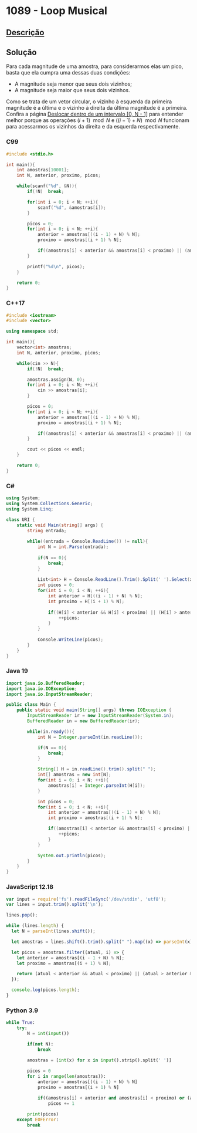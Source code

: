 # 1089 - Loop Musical

## [Descrição](https://www.beecrowd.com.br/judge/pt/problems/view/1089)

## Solução

Para cada magnitude de uma amostra, para considerarmos elas um pico, basta que ela cumpra uma dessas duas condições:

* A magnitude seja menor que seus dois vizinhos;
* A magnitude seja maior que seus dois vizinhos.

Como se trata de um vetor circular, o vizinho à esquerda da primeira magnitude é a última e o vizinho à direita da última magnitude é a primeira. Confira a página [Deslocar dentro de um intervalo \[0, N - 1\]](../../../base-teorica/matematica/macetes/README.md#deslocar-dentro-de-um-intervalo-0-n-1) para entender melhor porque as operações $(i + 1) \mod N$ e $((i - 1) + N) \mod N$ funcionam para acessarmos os vizinhos da direita e da esquerda respectivamente.

### C99
```c
#include <stdio.h>

int main(){
    int amostras[10001];
    int N, anterior, proximo, picos;

    while(scanf("%d", &N)){
        if(!N)  break;

        for(int i = 0; i < N; ++i){
            scanf("%d", &amostras[i]);
        }

        picos = 0;
        for(int i = 0; i < N; ++i){
            anterior = amostras[((i - 1) + N) % N];
            proximo = amostras[(i + 1) % N];

            if((amostras[i] < anterior && amostras[i] < proximo) || (amostras[i] > anterior && amostras[i] > proximo))  ++picos;
        }

        printf("%d\n", picos);
    }

    return 0;
}
```

### C++17
```cpp
#include <iostream>
#include <vector>

using namespace std;

int main(){
    vector<int> amostras;
    int N, anterior, proximo, picos;

    while(cin >> N){
        if(!N)  break;

        amostras.assign(N, 0);
        for(int i = 0; i < N; ++i){
            cin >> amostras[i];
        }

        picos = 0;
        for(int i = 0; i < N; ++i){
            anterior = amostras[((i - 1) + N) % N];
            proximo = amostras[(i + 1) % N];

            if((amostras[i] < anterior && amostras[i] < proximo) || (amostras[i] > anterior && amostras[i] > proximo))  ++picos;
        }

        cout << picos << endl;
    }

    return 0;
}
```

### C#
```cs
using System;
using System.Collections.Generic;
using System.Linq;

class URI {
    static void Main(string[] args) {
        string entrada;
        
        while((entrada = Console.ReadLine()) != null){
            int N = int.Parse(entrada);
            
            if(N == 0){
                break;
            }
            
            List<int> H = Console.ReadLine().Trim().Split(' ').Select(x => int.Parse(x)).ToList();
            int picos = 0;
            for(int i = 0; i < N; ++i){
                int anterior = H[((i - 1) + N) % N];
                int proximo = H[(i + 1) % N];
                
                if((H[i] < anterior && H[i] < proximo) || (H[i] > anterior && H[i] > proximo)){
                    ++picos;
                }
            }
            
            Console.WriteLine(picos);
        }
    }
}
```

### Java 19
```java
import java.io.BufferedReader;
import java.io.IOException;
import java.io.InputStreamReader;

public class Main {
    public static void main(String[] args) throws IOException {
        InputStreamReader ir = new InputStreamReader(System.in);
        BufferedReader in = new BufferedReader(ir);

        while(in.ready()){
            int N = Integer.parseInt(in.readLine());

            if(N == 0){
                break;
            }

            String[] H = in.readLine().trim().split(" ");
            int[] amostras = new int[N];
            for(int i = 0; i < N; ++i){
                amostras[i] = Integer.parseInt(H[i]);
            }

            int picos = 0;
            for(int i = 0; i < N; ++i){
                int anterior = amostras[((i - 1) + N) % N];
                int proximo = amostras[(i + 1) % N];

                if((amostras[i] < anterior && amostras[i] < proximo) || (amostras[i] > anterior && amostras[i] > proximo)){
                    ++picos;
                }
            }

            System.out.println(picos);
        }
    }
}
```

### JavaScript 12.18
```js
var input = require('fs').readFileSync('/dev/stdin', 'utf8');
var lines = input.trim().split('\n');

lines.pop();

while (lines.length) {
  let N = parseInt(lines.shift());

  let amostras = lines.shift().trim().split(" ").map((x) => parseInt(x));

  let picos = amostras.filter((atual, i) => {
    let anterior = amostras[(i - 1 + N) % N];
    let proximo = amostras[(i + 1) % N];

    return (atual < anterior && atual < proximo) || (atual > anterior && atual > proximo);
  });

  console.log(picos.length);
}
```

### Python 3.9
```py
while True:
    try:
        N = int(input())

        if(not N):
            break
        
        amostras = [int(x) for x in input().strip().split(' ')]

        picos = 0
        for i in range(len(amostras)):
            anterior = amostras[((i - 1) + N) % N]
            proximo = amostras[(i + 1) % N]

            if((amostras[i] < anterior and amostras[i] < proximo) or (amostras[i] > anterior and amostras[i] > proximo)):
                picos += 1
        
        print(picos)
    except EOFError:
        break
```